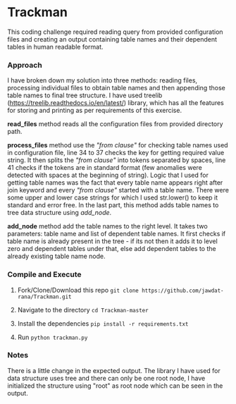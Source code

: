 # Trackman

This coding challenge required reading query from provided configuration files and creating an output containing table names and their dependent tables in human readable format.

### Approach
I have broken down my solution into three methods: reading files, processing individual files to obtain table names and then appending those table names to final tree structure. I have used treelib (https://treelib.readthedocs.io/en/latest/) library, which has all the features for storing and printing as per requirements of this exercise.

**read_files** method reads all the configuration files from provided directory path.

**process_files** method use the _"from clause"_ for checking table names used in configuration file, line 34 to 37 checks the key for getting required value string. It then splits the _"from clause"_ into tokens separated by spaces, line 41 checks if the tokens are in standard format (few anomalies were detected with spaces at the beginning of string). Logic that I used for getting table names was the fact that every table name appears right after join keyword and every _"from clause"_ started with a table name. There were some upper and lower case strings for which I used str.lower() to keep it standard and error free. In the last part, this method adds table names to tree data structure using _add_node_.

**add_node** method add the table names to the right level. It takes two parameters: table name and list of dependent table names. It first checks if table name is already present in the tree - if its not then it adds it to level zero and dependent tables under that, else add dependent tables to the already existing table name node.

### Compile and Execute
1. Fork/Clone/Download this repo
`git clone https://github.com/jawdat-rana/Trackman.git`

2. Navigate to the directory
`cd Trackman-master`

3. Install the dependencies
`pip install -r requirements.txt`

4. Run `python trackman.py`

### Notes
There is a little change in the expected output. The library I have used for data structure uses tree and there can only be one root node, I have initialized the structure using "root" as root node which can be seen in the output. 